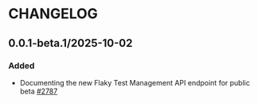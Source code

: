 # CHANGELOG

## 0.0.1-beta.1/2025-10-02

### Added
* Documenting the new Flaky Test Management API endpoint for public beta [#2787](https://github.com/DataDog/datadog-api-client-typescript/pull/2787)
